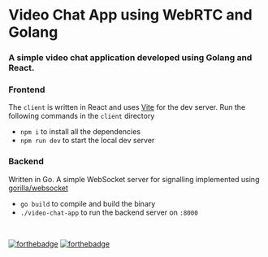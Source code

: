 # Video Chat App using WebRTC and Golang
### A simple video chat application developed using Golang and React.
### Frontend

The `client` is written in React and uses [Vite](https://vitejs.dev/) for the dev server. Run the following commands in the `client` directory

* `npm i` to install all the dependencies
* `npm run dev` to start the local dev server

### Backend

Written in Go. A simple WebSocket server for signalling implemented using 
[gorilla/websocket](https://github.com/gorilla/websocket)

* `go build` to compile and build the binary
* `./video-chat-app` to run the backend server on `:8000`

<br>

[![forthebadge](https://forthebadge.com/images/badges/made-with-go.svg)](https://forthebadge.com)
[![forthebadge](https://forthebadge.com/images/badges/made-with-javascript.svg)](https://forthebadge.com)
